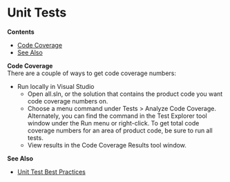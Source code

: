 # Unit Tests

**Contents**
- [Code Coverage](#codeCoverage)<br>
- [See Also](#seeAlso)<br>

<a id="codeCoverage">**Code Coverage**</a><br>
There are a couple of ways to get code coverage numbers:
- Run locally in Visual Studio
    - Open all.sln, or the solution that contains the product code you want code coverage numbers on.
    - Choose a menu command under Tests > Analyze Code Coverage. Alternately, you can find the command in the Test Explorer tool window under the Run menu or right-click. To get total code coverage numbers for an area of product code, be sure to run all tests. 
    - View results in the Code Coverage Results tool window.

<a id="seeAlso">**See Also**</a>
- [Unit Test Best Practices](./BESTPRACTICES.md)
